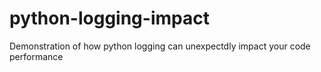 # python-logging-impact
Demonstration of how python logging can unexpectdly impact your code performance

